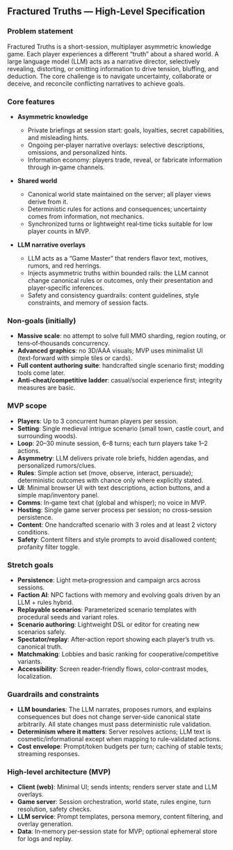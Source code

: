 ## Fractured Truths — High‑Level Specification

### Problem statement
Fractured Truths is a short-session, multiplayer asymmetric knowledge game. Each player experiences a different “truth” about a shared world. A large language model (LLM) acts as a narrative director, selectively revealing, distorting, or omitting information to drive tension, bluffing, and deduction. The core challenge is to navigate uncertainty, collaborate or deceive, and reconcile conflicting narratives to achieve goals.

### Core features
- **Asymmetric knowledge**
  - Private briefings at session start: goals, loyalties, secret capabilities, and misleading hints.
  - Ongoing per‑player narrative overlays: selective descriptions, omissions, and personalized hints.
  - Information economy: players trade, reveal, or fabricate information through in‑game channels.

- **Shared world**
  - Canonical world state maintained on the server; all player views derive from it.
  - Deterministic rules for actions and consequences; uncertainty comes from information, not mechanics.
  - Synchronized turns or lightweight real‑time ticks suitable for low player counts in MVP.

- **LLM narrative overlays**
  - LLM acts as a “Game Master” that renders flavor text, motives, rumors, and red herrings.
  - Injects asymmetric truths within bounded rails: the LLM cannot change canonical rules or outcomes, only their presentation and player‑specific inferences.
  - Safety and consistency guardrails: content guidelines, style constraints, and memory of session facts.

### Non‑goals (initially)
- **Massive scale**: no attempt to solve full MMO sharding, region routing, or tens‑of‑thousands concurrency.
- **Advanced graphics**: no 3D/AAA visuals; MVP uses minimalist UI (text‑forward with simple tiles or cards).
- **Full content authoring suite**: handcrafted single scenario first; modding tools come later.
- **Anti‑cheat/competitive ladder**: casual/social experience first; integrity measures are basic.

### MVP scope
- **Players**: Up to 3 concurrent human players per session.
- **Setting**: Single medieval intrigue scenario (small town, castle court, and surrounding woods).
- **Loop**: 20–30 minute session, 6–8 turns; each turn players take 1–2 actions.
- **Asymmetry**: LLM delivers private role briefs, hidden agendas, and personalized rumors/clues.
- **Rules**: Simple action set (move, observe, interact, persuade); deterministic outcomes with chance only where explicitly stated.
- **UI**: Minimal browser UI with text descriptions, action buttons, and a simple map/inventory panel.
- **Comms**: In‑game text chat (global and whisper); no voice in MVP.
- **Hosting**: Single game server process per session; no cross‑session persistence.
- **Content**: One handcrafted scenario with 3 roles and at least 2 victory conditions.
- **Safety**: Content filters and style prompts to avoid disallowed content; profanity filter toggle.

### Stretch goals
- **Persistence**: Light meta‑progression and campaign arcs across sessions.
- **Faction AI**: NPC factions with memory and evolving goals driven by an LLM + rules hybrid.
- **Replayable scenarios**: Parameterized scenario templates with procedural seeds and variant roles.
- **Scenario authoring**: Lightweight DSL or editor for creating new scenarios safely.
- **Spectator/replay**: After‑action report showing each player’s truth vs. canonical truth.
- **Matchmaking**: Lobbies and basic ranking for cooperative/competitive variants.
- **Accessibility**: Screen reader‑friendly flows, color‑contrast modes, localization.

### Guardrails and constraints
- **LLM boundaries**: The LLM narrates, proposes rumors, and explains consequences but does not change server‑side canonical state arbitrarily. All state changes must pass deterministic rule validation.
- **Determinism where it matters**: Server resolves actions; LLM text is cosmetic/informational except when mapping to rule‑validated actions.
- **Cost envelope**: Prompt/token budgets per turn; caching of stable texts; streaming responses.

### High‑level architecture (MVP)
- **Client (web)**: Minimal UI; sends intents; renders server state and LLM overlays.
- **Game server**: Session orchestration, world state, rules engine, turn resolution, safety checks.
- **LLM service**: Prompt templates, persona memory, content filtering, and overlay generation.
- **Data**: In‑memory per‑session state for MVP; optional ephemeral store for logs and replay.


